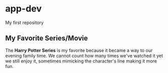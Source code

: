 # app-dev
My first repository
## My Favorite Series/Movie
The **Harry Potter Series** is my favorite because it became a way to our evening family time. We cannot count how many times we've watched it yet we still enjoy it, sometimes mimicking the character's line making it more fun.
